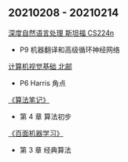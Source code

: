 ## 20210208 - 20210214

[深度自然语言处理 斯坦福 CS224n](https://www.bilibili.com/video/BV1pt411h7aT)

- P9 机器翻译和高级循环神经网络

[计算机视觉基础 北邮](https://www.bilibili.com/video/BV1nz4y197Qv)

- P6 Harris 角点

[《算法笔记》](https://book.douban.com/subject/26827295/)

- 第 4 章 算法初步

[《百面机器学习》](https://book.douban.com/subject/30285146/)

- 第 3 章 经典算法